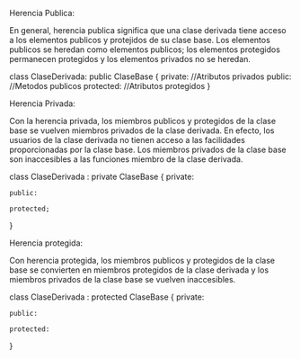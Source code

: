 Herencia Publica:

En general, herencia publica significa que una clase derivada tiene acceso a los elementos publicos y protejidos de su clase base. Los elementos publicos se heredan como elementos publicos; los elementos protegidos permanecen protegidos y los elementos privados no se heredan.

class ClaseDerivada: public	ClaseBase {
	private:
		//Atributos privados
	public:
		//Metodos publicos
	protected:
		//Atributos protegidos
}


Herencia Privada:

Con la herencia privada, los miembros publicos y protegidos de la clase base se vuelven miembros privados de la clase derivada. En efecto, los usuarios de la clase derivada no tienen acceso a las facilidades proporcionadas por la clase base. Los miembros privados de la clase base son inaccesibles a las funciones miembro de la clase derivada.

class ClaseDerivada : private ClaseBase {
	private:

	public:

	protected;
}



Herencia protegida:

Con herencia protegida, los miembros publicos y protegidos de la clase base se convierten en miembros protegidos de la clase derivada y los miembros privados de la clase base se vuelven inaccesibles.

class ClaseDerivada : protected ClaseBase {
	private:

	public:

	protected:
}
